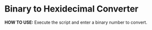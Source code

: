 # Binary to Hexidecimal Converter

**HOW TO USE:** Execute the script and enter a binary number to convert.